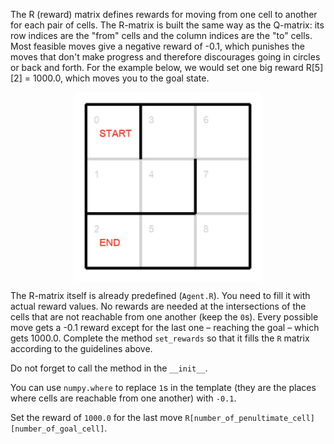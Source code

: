 The R (reward) matrix defines rewards for moving from one cell to another for each pair of cells.
The R-matrix is built the same way as the Q-matrix:
its row indices are the "from" cells and the column indices are the "to" cells.
Most feasible moves give a negative reward of -0.1, 
which punishes the moves that don't make progress and therefore discourages going in circles or back and forth. For the example below, we would set one big reward R[5][2] = 1000.0, 
which moves you to the goal state.

<img src="maze_example.png" width="300">

The R-matrix itself is already predefined (`Agent.R`). You need to fill it with actual reward values.
No rewards are needed at the intersections of the cells that are not reachable from one another (keep the `0`s).
Every possible move gets a -0.1 reward except for the last one – reaching the goal – which gets 1000.0. 
Complete the method `set_rewards` so that it fills the `R` matrix according to the guidelines above.

Do not forget to call the method in the `__init__`.

<div class="hint">

You can use `numpy.where` to replace `1`s in the template (they are the places where cells are reachable from one another)
with `-0.1`.
</div>

<div class="hint">

Set the reward of `1000.0` for the last move `R[number_of_penultimate_cell][number_of_goal_cell]`.
</div>


<style>
img {
  display: block;
  margin-left: auto;
  margin-right: auto;
}
</style>